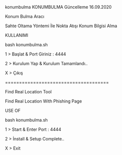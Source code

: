 konumbulma
KONUMBULMA
Güncelleme 16.09.2020

Konum Bulma Aracı

Sahte Oltama Yöntemi İle Nokta Atışı Konum Bilgisi Alma

KULLANIMI

bash konumbulma.sh

1 > Başlat &  Port Giriniz : 4444

2 > Kurulum Yap & Kurulum Tamamlandı..

X > Çıkış


=====================================


Find Real Location Tool

Find Real Location With Phishing Page

USE OF

bash konumbulma.sh

1 > Start & Enter Port : 4444

2 > İnstall & Setup Complete..

X > Exit



